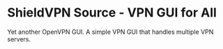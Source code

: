 # ShieldVPN Source - VPN GUI for All

Yet another OpenVPN GUI. A simple VPN GUI that handles multiple VPN servers.
